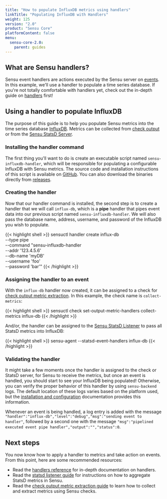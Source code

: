 ```yaml
---
title: "How to populate InfluxDB metrics using handlers"
linkTitle: "Populating InfluxDB with Handlers"
weight: 125
version: "2.0"
product: "Sensu Core"
platformContent: false
menu:
  sensu-core-2.0:
    parent: guides
---
```


## What are Sensu handlers?

Sensu event handlers are actions executed by the Sensu server on [events][1].
In this example, we'll use a handler to populate a time series database. If
you're not totally comfortable with handlers yet, check out the in-depth
guide on [handlers][9] first!

## Using a handler to populate InfluxDB

The purpose of this guide is to help you populate Sensu metrics into the time
series database [InfluxDB][2]. Metrics can be collected from [check output][10]
or from the [Sensu StatsD Server][3].

### Installing the handler command

The first thing you'll want to do is create an executable script named
`sensu-influxdb-handler`, which will be responsible for populating a configurable
InfluxDB with Sensu metrics. The source code and installation instructions of
this script is available on [GitHub][4]. You can also download the binaries
directly from [releases][11].

### Creating the handler

Now that our handler command is installed, the second step is to create a
handler that we will call `influx-db`, which is a **pipe** handler that pipes
event data into our previous script named `sensu-influxdb-handler`. We will also
pass the database name, address, username, and password of the InfluxDB you wish
to populate.

{{< highlight shell >}}
sensuctl handler create influx-db \
--type pipe \
--command "sensu-influxdb-handler \
--addr '123.4.5.6' \
--db-name 'myDB' \
--username 'foo' \
--password 'bar'"
{{< /highlight >}}

### Assigning the handler to an event

With the `influx-db` handler now created, it can be assigned to a check for
[check output metric extraction][10]. In this example, the check name is
`collect-metrics`:

{{< highlight shell >}}
sensuctl check set-output-metric-handlers collect-metrics influx-db
{{< /highlight >}}

And/or, the handler can be assigned to the [Sensu StatsD Listener][3] to pass
all StatsD metrics into InfluxDB:

{{< highlight shell >}}
sensu-agent --statsd-event-handlers influx-db
{{< /highlight >}}

### Validating the handler

It might take a few moments once the handler is assigned to the check or StatsD
server, for Sensu to receive the metrics, but once an event is handled, you
should start to see your InfluxDB being populated! Otherwise, you can verify the
proper behavior of this handler by using `sensu-backend` logs. The default
location of these logs varies based on the platform used, but the
[installation and configuration][8] documentation provides this information.

Whenever an event is being handled, a log entry is added with the message
`"handler":"influx-db","level":"debug","msg":"sending event to handler"`,
followed by a second one with the message `"msg":"pipelined executed event pipe
handler","output":"","status":0`.

## Next steps

You now know how to apply a handler to metrics and take action on events. From
this point, here are some recommended resources:

* Read the [handlers reference][9] for in-depth documentation on handlers.
* Read the [statsd listener guide][3] for instructions on how to aggregate
StatsD metrics in Sensu.
* Read the [check output metric extraction guide][10] to learn how to collect
and extract metrics using Sensu checks.

[1]: ../../reference/events/
[2]: https://github.com/influxdata/influxdb
[3]: ../aggregate-metrics-statsd/
[4]: https://github.com/nikkiki/sensu-influxdb-handler#installation
[5]: https://rakyll.org/cross-compilation/
[6]: https://golang.org/doc/install
[7]: https://en.wikipedia.org/wiki/PATH_(variable)
[8]: ../../getting-started/installation-and-configuration/#validating-the-services
[9]: ../../reference/handlers
[10]: ../extract-metrics-with-checks
[11]: https://github.com/nikkiki/sensu-influxdb-handler/releases
